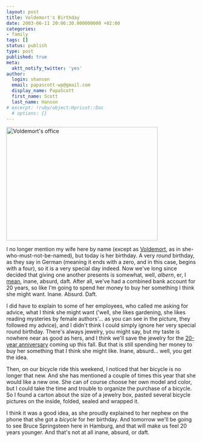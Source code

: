 ```yaml
---
layout: post
title: Voldemort's Birthday
date: 2003-06-11 20:06:30.000000000 +02:00
categories:
- family
tags: []
status: publish
type: post
published: true
meta:
  aktt_notify_twitter: 'yes'
author:
  login: shanson
  email: papascott-wp@gmail.com
  display_name: PapaScott
  first_name: Scott
  last_name: Hanson
# excerpt: !ruby/object:Hpricot::Doc
  # options: {}
---
```

<p><img alt="Voldemort's office" src="http://www.papascott.de/wordpress/wp-content/uploads/2003/06/gb40f.jpg" width="400" height="300" border="0" /></p>
<p>I no longer mention my wife here by name (except as <a href="/2003/03/26/2136.php">Voldemort</a>, as in she-who-must-not-be-named), but today is her birthday. A very <em>round</em> birthday, as they say in German (meaning it ends with a zero, and in this case, begins with a four), so it is a very special day indeed. Now we've long since decided that giving one another presents is somewhat, well, <em>albern</em>, er, I <a href="http://dict.leo.org/?search=albern">mean</a>, inane, absurd, daft. After all, we've had a combined bank account for 20 years, so like I'm going to spend her money to buy her something I think she might want. Inane. Absurd. Daft.</p>
<p>I did have to explain to some of her employees, who called me asking for advice, what I think she might want ('well, she likes gardening, she likes reading mysteries by female authors'... as you can see in the picture, they followed my advice), and I didn't think I could simply ignore her very special round birthday. There's always jewelry, you might say, but my taste is nowhere near as good as hers, and I think we'll save the jewelry for the <a href="/2002/09/07/1875.php">20-year anniversary</a> coming up this fall. But that is still spending her money to buy her something that I think she might like. Inane, absurd... well, you get the idea.</p>
<p>Then, on our bicycle ride this weekend, I noticed that her bicycle is no longer that new. And she has mentioned a couple of times this year that she would like a new one. She can of course choose her own model and color, but I could take the time and trouble to organize the purchase of a bicycle. So I found a carton about the size of a jewelry box, pasted several bicycle pictures on the inside, folded, sealed and wrapped it. </p>
<p>I think it was a good idea, as she proudly explained to her nephew on the phone that she got a <em>bicycle</em> for her birthday. And tomorrow we'll be going to see Bruce Springsteen here in Hamburg, and that will make us feel 20 years younger. And that's not at all inane, absurd, or daft.</p>
